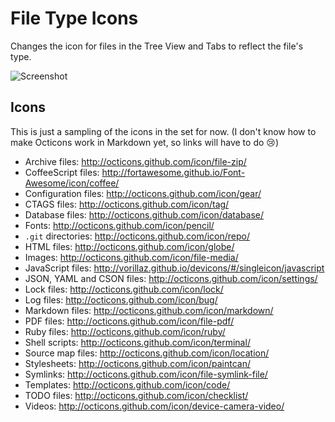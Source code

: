 # File Type Icons

Changes the icon for files in the Tree View and Tabs to reflect the file's type.

![Screenshot](https://raw.githubusercontent.com/lee-dohm/file-type-icons/master/file-type-icons.png)

## Icons

This is just a sampling of the icons in the set for now. (I don't know how to make Octicons work in Markdown yet, so links will have to do :cry:)

* Archive files: http://octicons.github.com/icon/file-zip/
* CoffeeScript files: http://fortawesome.github.io/Font-Awesome/icon/coffee/
* Configuration files: http://octicons.github.com/icon/gear/
* CTAGS files: http://octicons.github.com/icon/tag/
* Database files: http://octicons.github.com/icon/database/
* Fonts: http://octicons.github.com/icon/pencil/
* `.git` directories: http://octicons.github.com/icon/repo/
* HTML files: http://octicons.github.com/icon/globe/
* Images: http://octicons.github.com/icon/file-media/
* JavaScript files: http://vorillaz.github.io/devicons/#/singleicon/javascript
* JSON, YAML and CSON files: http://octicons.github.com/icon/settings/
* Lock files: http://octicons.github.com/icon/lock/
* Log files: http://octicons.github.com/icon/bug/
* Markdown files: http://octicons.github.com/icon/markdown/
* PDF files: http://octicons.github.com/icon/file-pdf/
* Ruby files: http://octicons.github.com/icon/ruby/
* Shell scripts: http://octicons.github.com/icon/terminal/
* Source map files: http://octicons.github.com/icon/location/
* Stylesheets: http://octicons.github.com/icon/paintcan/
* Symlinks: http://octicons.github.com/icon/file-symlink-file/
* Templates: http://octicons.github.com/icon/code/
* TODO files: http://octicons.github.com/icon/checklist/
* Videos: http://octicons.github.com/icon/device-camera-video/
